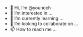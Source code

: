 - 👋 Hi, I’m @younoch
- 👀 I’m interested in ...
- 🌱 I’m currently learning ...
- 💞️ I’m looking to collaborate on ...
- 📫 How to reach me ...

<!---
younoch/younoch is a ✨ special ✨ repository because its `README.md` (this file) appears on your GitHub profile.
You can click the Preview link to take a look at your changes.
--->
